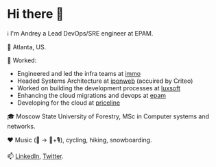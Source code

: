 # Hi there 👋

ℹ️ I'm Andrey a Lead DevOps/SRE engineer at EPAM.

📌 Atlanta, US.

💼 Worked:
- Engineered and led the infra teams at [immo](https://immo.ru/)
- Headed Systems Architecture at [iponweb](https://www.iponweb.com/solutions/) (accuired by Criteo)
- Worked on building the development processes at [luxsoft](https://www.luxsoft.com/)
- Enhancing the cloud migrations and devops at [epam](https://www.epam.com/)
- Developing for the cloud at [priceline](https://www.priceline.com/)

🎓 Moscow State University of Forestry, MSc in Computer systems and networks.

❤️ Music (🥁 -> 🎹+🎙), cycling, hiking, snowboarding.

📫 [LinkedIn](https://www.linkedin.com/in/lestex/), [Twitter](https://twitter.com/lestex80).
